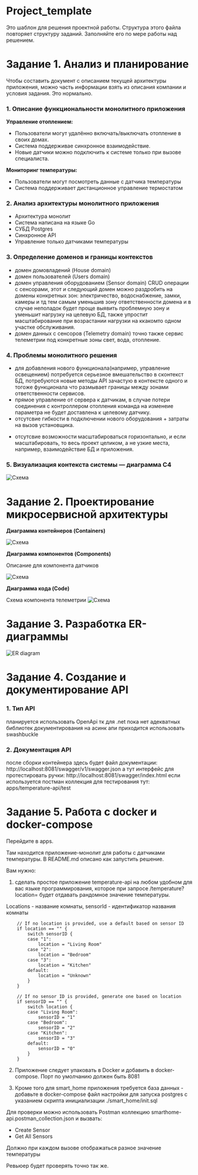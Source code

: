 # Project_template

Это шаблон для решения проектной работы. Структура этого файла повторяет структуру заданий. Заполняйте его по мере работы над решением.

# Задание 1. Анализ и планирование

Чтобы составить документ с описанием текущей архитектуры приложения, можно часть информации взять из описания компании и условия задания. Это нормально.

### 1. Описание функциональности монолитного приложения

**Управление отоплением:**

- Пользователи могут удалённо включать/выключать отопление в своих домах.
- Система поддерживае синхронное взаимодействие. 
- Новые датчики можно подключить к системе только при вызове специалиста.

**Мониторинг температуры:**

- Пользователи могут посмотреть данные с датчика температуры 
- Система поддерживает дистанционное управление термостатом

### 2. Анализ архитектуры монолитного приложения

* Архитектура монолит 
* Система написана на языке Go 
* СУБД Postgres
* Синхронное API
* Управление только датчиками температуры

### 3. Определение доменов и границы контекстов

* домен домовладений (House domain)
* домен пользователей (Users domain)
* домен управления оборудованием (Sensor domain) CRUD операции с сенсорами, этот и следующий домен можно раздробить на домены конкретных зон: электричество, водоснабжение, замки, камеры и тд тем самым уменьшив зону ответственности домена и в случае неполадок будет проще выявить проблемную зону и уменьшит нагрузку на целевую БД, также упростит масштабирование при возрастании нагрузки на ккакомто одном участке обслуживания.
* домен данных с сенсоров (Telemetry domain) точно также сервис телеметрии под конкретные зоны свет, вода, отопление.


### **4. Проблемы монолитного решения**

- для добавления нового функционала(например, управление освещением) потребуется серьезное вмешательство в сконтекст БД, потребуются новые методы API зачастую в контексте одного и тогоже функционала что размывает границы между зонами ответственности сервисов.
- прямое управление от сервера к датчикам, в случае потери соединения с контроллером отопления  команда на изменеие параметра не будет доставлена к целевому датчику.
- отсутсвие гибкости в подключении нового оборудования + затраты на вызов установщика.
* отсутсвие возможности масштабироваться горизонтально, и если масштабировать, то весь проект целиком, а не узкие места, например, взаимодействие БД и приложения.

### 5. Визуализация контекста системы — диаграмма С4

![Схема](apps/schemas/domain_schema.png)

# Задание 2. Проектирование микросервисной архитектуры


**Диаграмма контейнеров (Containers)**

![Схема](apps/schemas/container_schema.png)

**Диаграмма компонентов (Components)**

Описание для компонента датчиков

![Схема](apps/schemas/component_schema.png)

**Диаграмма кода (Code)**

Схема компонента телеметрии
![Схема](apps/schemas/code_schema.png)

# Задание 3. Разработка ER-диаграммы


![ER diagram](apps/schemas/ER_schema.png)

# Задание 4. Создание и документирование API

### 1. Тип API

планируется использовать OpenApi тк для .net пока нет адекватных библиотек документирования на асинк апи приходится использовать swashbuckle

### 2. Документация API

после сборки контейнера здесь будет файл документации: http://localhost:8081/swagger/v1/swagger.json
а тут интерфейс для протестировать ручки: http://localhost:8081/swagger/index.html
если используется постман коллекция для тестирования тут: apps/temperature-api/test

# Задание 5. Работа с docker и docker-compose

Перейдите в apps.

Там находится приложение-монолит для работы с датчиками температуры. В README.md описано как запустить решение.

Вам нужно:

1) сделать простое приложение temperature-api на любом удобном для вас языке программирования, которое при запросе /temperature?location= будет отдавать рандомное значение температуры.

Locations - название комнаты, sensorId - идентификатор названия комнаты

```
	// If no location is provided, use a default based on sensor ID
	if location == "" {
		switch sensorID {
		case "1":
			location = "Living Room"
		case "2":
			location = "Bedroom"
		case "3":
			location = "Kitchen"
		default:
			location = "Unknown"
		}
	}

	// If no sensor ID is provided, generate one based on location
	if sensorID == "" {
		switch location {
		case "Living Room":
			sensorID = "1"
		case "Bedroom":
			sensorID = "2"
		case "Kitchen":
			sensorID = "3"
		default:
			sensorID = "0"
		}
	}
```

2) Приложение следует упаковать в Docker и добавить в docker-compose. Порт по умолчанию должен быть 8081

3) Кроме того для smart_home приложения требуется база данных - добавьте в docker-compose файл настройки для запуска postgres с указанием скрипта инициализации ./smart_home/init.sql

Для проверки можно использовать Postman коллекцию smarthome-api.postman_collection.json и вызвать:

- Create Sensor
- Get All Sensors

Должно при каждом вызове отображаться разное значение температуры

Ревьюер будет проверять точно так же.



